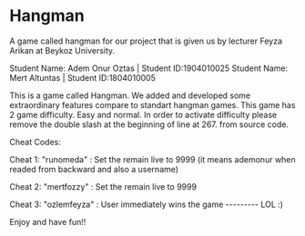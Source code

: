 # Hangman
A game called hangman for our project that is given us by lecturer Feyza Arikan at Beykoz University.


Student Name: Adem Onur Oztas | Student ID:1904010025 
Student Name: Mert Altuntas   | Student ID:1804010005 

This is a game called Hangman.
We added and developed some extraordinary features compare to standart hangman games.
This game has 2 game difficulty. Easy and normal. In order to activate difficulty please
remove the double slash at the beginning of line at 267. from source code.

Cheat Codes:

Cheat 1: "runomeda" : Set the remain live to 9999 (it means ademonur when readed from backward and also a username)

Cheat 2: "mertfozzy" : Set the remain live to 9999

Cheat 3: "ozlemfeyza" : User immediately wins the game --------- LOL :)


Enjoy and have fun!!

